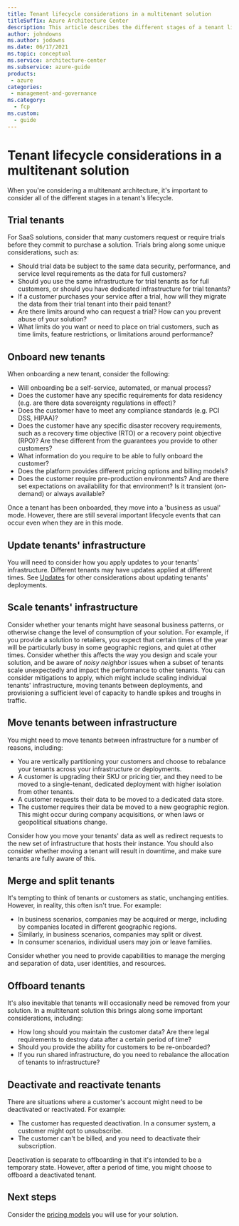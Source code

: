 ```yaml
---
title: Tenant lifecycle considerations in a multitenant solution
titleSuffix: Azure Architecture Center
description: This article describes the different stages of a tenant lifecycle, and considerations for each stage.
author: johndowns
ms.author: jodowns
ms.date: 06/17/2021
ms.topic: conceptual
ms.service: architecture-center
ms.subservice: azure-guide
products:
 - azure
categories:
 - management-and-governance
ms.category:
  - fcp
ms.custom:
  - guide
---
```


# Tenant lifecycle considerations in a multitenant solution

When you're considering a multitenant architecture, it's important to consider all of the different stages in a tenant's lifecycle.

## Trial tenants

For SaaS solutions, consider that many customers request or require trials before they commit to purchase a solution. Trials bring along some unique considerations, such as:

- Should trial data be subject to the same data security, performance, and service level requirements as the data for full customers?
- Should you use the same infrastructure for trial tenants as for full customers, or should you have dedicated infrastructure for trial tenants?
- If a customer purchases your service after a trial, how will they migrate the data from their trial tenant into their paid tenant?
- Are there limits around who can request a trial? How can you prevent abuse of your solution?
- What limits do you want or need to place on trial customers, such as time limits, feature restrictions, or limitations around performance?

## Onboard new tenants

When onboarding a new tenant, consider the following:

- Will onboarding be a self-service, automated, or manual process?
- Does the customer have any specific requirements for data residency (e.g. are there data sovereignty regulations in effect)?
- Does the customer have to meet any compliance standards (e.g. PCI DSS, HIPAA)?
- Does the customer have any specific disaster recovery requirements, such as a recovery time objective (RTO) or a recovery point objective (RPO)? Are these different from the guarantees you provide to other customers?
- What information do you require to be able to fully onboard the customer?
- Does the platform provides different pricing options and billing models?
- Does the customer require pre-production environments? And are there set expectations on availability for that environment? Is it transient (on-demand) or always available?

Once a tenant has been onboarded, they move into a 'business as usual' mode. However, there are still several important lifecycle events that can occur even when they are in this mode.

## Update tenants' infrastructure

You will need to consider how you apply updates to your tenants' infrastructure. Different tenants may have updates applied at different times. See [Updates](updates.md) for other considerations about updating tenants' deployments.

## Scale tenants' infrastructure

Consider whether your tenants might have seasonal business patterns, or otherwise change the level of consumption of your solution. For example, if you provide a solution to retailers, you expect that certain times of the year will be particularly busy in some geographic regions, and quiet at other times. Consider whether this affects the way you design and scale your solution, and be aware of _noisy neighbor_ issues when a subset of tenants scale unexpectedly and impact the performance to other tenants. You can consider mitigations to apply, which might include scaling individual tenants' infrastructure, moving tenants between deployments, and provisioning a sufficient level of capacity to handle spikes and troughs in traffic.

## Move tenants between infrastructure

You might need to move tenants between infrastructure for a number of reasons, including:

- You are vertically partitioning your customers and choose to rebalance your tenants across your infrastructure or deployments.
- A customer is upgrading their SKU or pricing tier, and they need to be moved to a single-tenant, dedicated deployment with higher isolation from other tenants.
- A customer requests their data to be moved to a dedicated data store.
- The customer requires their data be moved to a new geographic region. This might occur during company acquisitions, or when laws or geopolitical situations change.

Consider how you move your tenants' data as well as redirect requests to the new set of infrastructure that hosts their instance. You should also consider whether moving a tenant will result in downtime, and make sure tenants are fully aware of this.

## Merge and split tenants

It's tempting to think of tenants or customers as static, unchanging entities. However, in reality, this often isn't true. For example:

- In business scenarios, companies may be acquired or merge, including by companies located in different geographic regions.
- Similarly, in business scenarios, companies may split or divest.
- In consumer scenarios, individual users may join or leave families.

Consider whether you need to provide capabilities to manage the merging and separation of data, user identities, and resources.

## Offboard tenants

It's also inevitable that tenants will occasionally need be removed from your solution. In a multitenant solution this brings along some important considerations, including:

- How long should you maintain the customer data? Are there legal requirements to destroy data after a certain period of time?
- Should you provide the ability for customers to be re-onboarded?
- If you run shared infrastructure, do you need to rebalance the allocation of tenants to infrastructure?

## Deactivate and reactivate tenants

There are situations where a customer's account might need to be deactivated or reactivated. For example:

- The customer has requested deactivation. In a consumer system, a customer might opt to unsubscribe.
- The customer can't be billed, and you need to deactivate their subscription.

Deactivation is separate to offboarding in that it's intended to be a temporary state. However, after a period of time, you might choose to offboard a deactivated tenant.

## Next steps

Consider the [pricing models](pricing-models.md) you will use for your solution.
